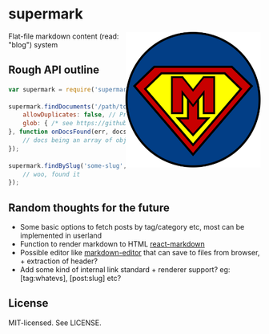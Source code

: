# supermark

<img align="right" width="270" height="270" src="assets/supermark.png" alt="Supermark">

Flat-file markdown content (read: "blog") system

## Rough API outline

```js
var supermark = require('supermark');

supermark.findDocuments('/path/to/dir/**/*.md', {
    allowDuplicates: false, // Produce error if multiple documents has the same slug
    glob: { /* see https://github.com/isaacs/node-glob for options */ }
}, function onDocsFound(err, docs) {
    // docs being an array of objects returned from supermark-extract
});

supermark.findBySlug('some-slug', '/path/to/dir/**/*.md', function onDocFound(err, doc) {
    // woo, found it
});
```

## Random thoughts for the future

* Some basic options to fetch posts by tag/category etc, most can be implemented in userland
* Function to render markdown to HTML [react-markdown](https://github.com/rexxars/react-markdown)
* Possible editor like [markdown-editor](https://github.com/rexxars/markdown-editor) that can save to files from browser, + extraction of header?
* Add some kind of internal link standard + renderer support? eg: \[tag:whatevs\], \[post:slug\] etc?

## License

MIT-licensed. See LICENSE.
